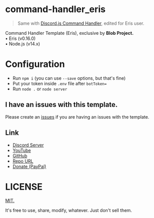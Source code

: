 # command-handler_eris
> Same with [Discord.js Command Handler](https://github.com/Blob-Development/command-handler), edited for Eris user.

Command Handler Template (Eris), exclusive by **Blob Project.**<br>
• Eris (v0.16.0)<br>
• Node.js (v14.x)<br>

# Configuration
- Run `npm i` (you can use `--save` options, but that's fine)
- Put your token inside `.env` file after `botToken=`
- Run `node .` or `node server`

## I have an issues with this template.
Please create an [issues](https://github.com/Blob-Development/command-handler_eris/issues) if you are having an issues with the template.

## Link
- [Discord Server](https://discord.blob-project.com)
- [YouTube](https://blob-project.com/youtube)
- [GitHub](https://github.com/Blob-Development)
- [Repo URL](https://github.com/Blob-Development/command-handler_eris)
- [Donate (PayPal)](https://paypal.me/ray0001)

# LICENSE
[MIT.](https://opensource.org/licenses/MIT)

It's free to use, share, modify, whatever. Just don't sell them.
